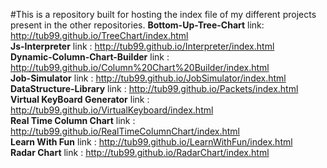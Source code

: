 #This is a repository built for hosting the index file of my different projects present in the other repositories.
<b>Bottom-Up-Tree-Chart</b> link: http://tub99.github.io/TreeChart/index.html<br>
<b>Js-Interpreter</b> link : http://tub99.github.io/Interpreter/index.html<br>
<b>Dynamic-Column-Chart-Builder</b> link : http://tub99.github.io/Column%20Chart%20Builder/index.html<br>
<b>Job-Simulator</b> link : http://tub99.github.io/JobSimulator/index.html<br>
<b>DataStructure-Library</b> link : http://tub99.github.io/Packets/index.html<br>
<b>Virtual KeyBoard Generator</b> link : http://tub99.github.io/VirtualKeyboard/index.html<br>
<b>Real Time Column Chart</b> link : http://tub99.github.io/RealTimeColumnChart/index.html<br>
<b>Learn With Fun</b> link : http://tub99.github.io/LearnWithFun/index.html<br>
<b> Radar Chart</b> link : http://tub99.github.io/RadarChart/index.html<br>
